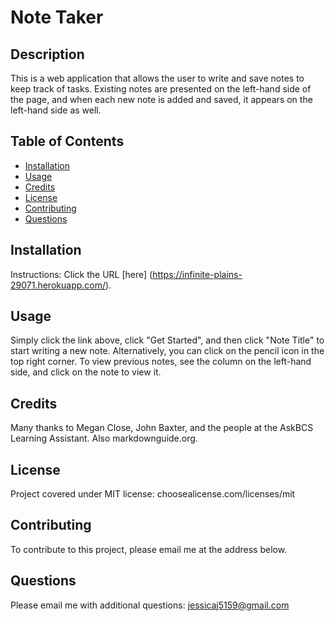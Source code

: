 # Note Taker 

## Description
This is a web application that allows the user to write and save notes to keep track of tasks. Existing notes are presented on the left-hand side of the page, and when each new note is added and saved, it appears on the left-hand side as well. 

## Table of Contents
* [Installation](#installation)
* [Usage](#usage)
* [Credits](#credits)
* [License](#license)
* [Contributing](#contributing)
* [Questions](#Questions)
  

## Installation
Instructions:
Click the URL [here] (https://infinite-plains-29071.herokuapp.com/).

## Usage
Simply click the link above, click "Get Started", and then click "Note Title" to start writing a new note. Alternatively, you can click on the pencil icon in the top right corner. To view previous notes, see the column on the left-hand side, and click on the note to view it. 

## Credits
Many thanks to Megan Close, John Baxter, and the people at the AskBCS Learning Assistant. Also markdownguide.org.

## License
Project covered under MIT license: choosealicense.com/licenses/mit

## Contributing
To contribute to this project, please email me at the address below. 

## Questions  

Please email me with additional questions: jessicaj5159@gmail.com
